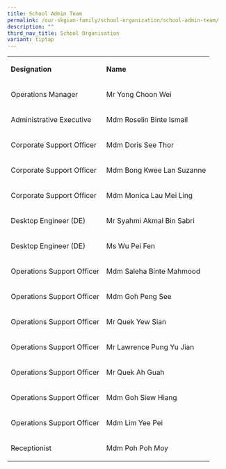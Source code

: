 ```yaml
---
title: School Admin Team
permalink: /our-skgian-family/school-organization/school-admin-team/
description: ""
third_nav_title: School Organisation
variant: tiptap
---
```

<table><tbody><tr><td rowspan="1" colspan="1"><p><strong>Designation</strong></p></td><td rowspan="1" colspan="1"><p><strong>Name</strong></p></td></tr><tr><td rowspan="1" colspan="1"><p>Operations Manager</p></td><td rowspan="1" colspan="1"><p>Mr Yong Choon Wei</p></td></tr><tr><td rowspan="1" colspan="1"><p>Administrative Executive</p></td><td rowspan="1" colspan="1"><p>Mdm Roselin Binte Ismail</p></td></tr><tr><td rowspan="1" colspan="1"><p>Corporate Support Officer</p></td><td rowspan="1" colspan="1"><p>Mdm Doris See Thor</p></td></tr><tr><td rowspan="1" colspan="1"><p>Corporate Support Officer</p></td><td rowspan="1" colspan="1"><p>Mdm Bong Kwee Lan Suzanne</p></td></tr><tr><td rowspan="1" colspan="1"><p>Corporate Support Officer</p></td><td rowspan="1" colspan="1"><p>Mdm Monica Lau Mei Ling</p></td></tr><tr><td rowspan="1" colspan="1"><p>Desktop Engineer (DE)</p></td><td rowspan="1" colspan="1"><p>Mr Syahmi Akmal Bin Sabri</p></td></tr><tr><td rowspan="1" colspan="1"><p>Desktop Engineer (DE)</p></td><td rowspan="1" colspan="1"><p>Ms Wu Pei Fen</p></td></tr><tr><td rowspan="1" colspan="1"><p>Operations Support Officer</p></td><td rowspan="1" colspan="1"><p>Mdm Saleha Binte Mahmood</p></td></tr><tr><td rowspan="1" colspan="1"><p>Operations Support Officer</p></td><td rowspan="1" colspan="1"><p>Mdm Goh Peng See</p></td></tr><tr><td rowspan="1" colspan="1"><p>Operations Support Officer</p></td><td rowspan="1" colspan="1"><p>Mr Quek Yew Sian</p></td></tr><tr><td rowspan="1" colspan="1"><p>Operations Support Officer</p></td><td rowspan="1" colspan="1"><p>Mr Lawrence Pung Yu Jian</p></td></tr><tr><td rowspan="1" colspan="1"><p>Operations Support Officer</p></td><td rowspan="1" colspan="1"><p>Mr Quek Ah Guah</p></td></tr><tr><td rowspan="1" colspan="1"><p>Operations Support Officer</p></td><td rowspan="1" colspan="1"><p>Mdm Goh Siew Hiang</p></td></tr><tr><td rowspan="1" colspan="1"><p>Operations Support Officer</p></td><td rowspan="1" colspan="1"><p>Mdm Lim Yee Pei</p></td></tr><tr><td rowspan="1" colspan="1"><p>Receptionist</p></td><td rowspan="1" colspan="1"><p>Mdm Poh Poh Moy</p></td></tr></tbody></table><p></p>